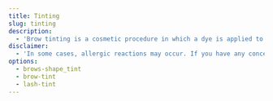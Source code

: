 ```yaml
---
title: Tinting
slug: tinting
description:
  - 'Brow tinting is a cosmetic procedure in which a dye is applied to the eyebrows to enhance their color and shape. A trained esthetician will then use a small brush to apply the tint to the eyebrows, taking care to avoid any contact with the skin around the brows.'
disclaimer:
  - 'In some cases, allergic reactions may occur. If you have any concerns, please contact us prior to booking.'
options:
  - brows-shape_tint
  - brow-tint
  - lash-tint
---
```

